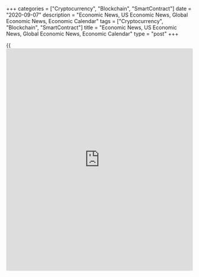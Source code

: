 +++
categories = ["Cryptocurrency", "Blockchain", "SmartContract"]
date = "2020-09-07"
description = "Economic News, US Economic News, Global Economic News, Economic Calendar"
tags = ["Cryptocurrency", "Blockchain", "SmartContract"]
title = "Economic News, US Economic News, Global Economic News, Economic Calendar"
type = "post"
+++

{{<iframe id="large-banner" src="https://www.bounty.group/#slide=3.0" width="100%" height="600" scrolling="no" style="border: 0px solid rgb(216, 221, 230); border-radius: 3px;">}}

Ireland's economy entered a recession in the second quarter due to the
restrictions related to the coronavirus pandemic, the Central Statistics
Office reported Monday. Gross domestic product fell 6.1 percent
sequentially, after shrinking 2.1 percent in the first quarter.  This
was the second consecutive... [Read more...][1]

![germanyindustrial aug07 07sep20][2]

The rebound in Germany's industrial production lost momentum in July
though the output continued to expand, data from Destatis revealed
Monday. Industrial production grew 1.2 percent on month, much slower
than the 9.3 percent increase seen in June and economists' forecast of
4.7 percent. On a yearly basis, industrial output fell 10 percent,
following June's 11.4 percent decrease. [Read more...][3]

China's exports grew more than expected in August, data from the General
Administration of Customs showed on Monday. Exports grew 9.5 percent on
a yearly basis in August, faster than the expected increase of 7.1
percent. At the same time, imports dropped 2.1 percent in August, in
contrast to the... [Read more...][4]

![unemploymentrate2 090420][5]

A closely watched report released by the Labor Department on Friday
showed another substantial increase in U.S. employment in the month of
August, although the pace of job growth continued to slow from the
record spike seen in June. [Read more...][6]

A closely watched report released by the Labor Department on Friday
showed employment in the U.S. jumped by slightly less than expected in
the month of August. [Read more...][7]

[View All][8]

   1. www.rtt[news](https://www.letsplayfx.com/blog/forex-news-website/).com/3126527/ireland-enters-recession-in-q2.aspx?type=alleco
   2. cdn.rtt[news](https://www.letsplayfx.com/blog/forex-news-website/).com/articleimages/forextopstory/2020/september/germanyindustrial-aug07_07sep20.jpg (germanyindustrial aug07 07sep20)
   3. www.rtt[news](https://www.letsplayfx.com/blog/forex-news-website/).com/3126512/rebound-in-german-industrial-production-weakens-in-july.aspx?type=alleco
   4. www.rtt[news](https://www.letsplayfx.com/blog/forex-news-website/).com/3126421/china-s-exports-rise-more-than-expected.aspx?type=alleco
   5. cdn.rtt[news](https://www.letsplayfx.com/blog/forex-news-website/).com/articleimages/ustopstories/2020/september/unemploymentrate2-090420.jpg (unemploymentrate2 090420)
   6. www.rtt[news](https://www.letsplayfx.com/blog/forex-news-website/).com/3126318/u-s-job-growth-slows-but-unemployment-rate-drops-more-than-expected.aspx?type=useco
   7. www.rtt[news](https://www.letsplayfx.com/blog/forex-news-website/).com/3126298/u-s-employment-jumps-slightly-less-than-expected-in-august.aspx?type=useco
   8. www.rtt[news](https://www.letsplayfx.com/blog/forex-news-website/).com/list/us-economic-[news](https://www.letsplayfx.com/blog/forex-news-website/).aspx